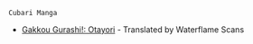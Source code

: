 `Cubari Manga`

- [Gakkou Gurashi!: Otayori](https://cubari.moe/read/gist/J36VU/) - Translated by Waterflame Scans

